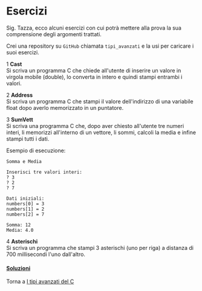 # Esercizi

Sig. Tazza, ecco alcuni esercizi con cui potrà mettere alla prova
la sua comprensione degli argomenti trattati.

Crei una repository su `GitHub` chiamata `tipi_avanzati`
e la usi per caricare i suoi esercizi.

1 **Cast**<br>
Si scriva un programma C che chiede all'utente di inserire un valore
in virgola mobile (double), lo converta in intero e quindi stampi entrambi i valori.

2 **Address**<br>
Si scriva un programma C che stampi il valore dell'indirizzo di una variabile
float dopo averlo memorizzato in un puntatore.

3 **SumVett**<br>
Si scriva una programma C che, dopo aver chiesto all'utente tre numeri interi,
li memorizzi all'interno di un vettore, li sommi, calcoli la media e infine stampi
tutti i dati.

Esempio di esecuzione:

```
Somma e Media

Inserisci tre valori interi:
? 3
? 2
? 7

Dati iniziali:
numbers[0] = 3
numbers[1] = 2
numbers[2] = 7

Somma: 12
Media: 4.0
```

4 **Asterischi**<br>
Si scriva un programma che stampi 3 asterischi (uno per riga) a distanza di 700 millisecondi
l'uno dall'altro.

<h4><a href="https://github.com/FabioZTessitore/laboratorio/tree/master/esercizi/part-ii/tipi-avanzati">Soluzioni</a></h4>

Torna a [I tipi avanzati del C](../summary.md)
